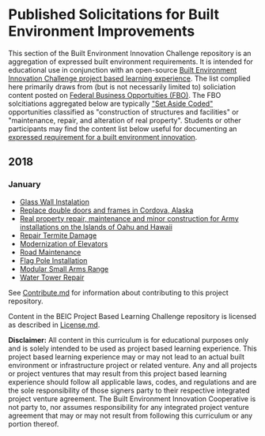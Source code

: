 # Published Solicitations for Built Environment Improvements
This section of the Built Environment Innovation Challenge repository is an aggregation of expressed built environment requirements.  It is intended for educational use in conjunction with an open-source [Built Environment Innovation Challenge project based learning experience](https://github.com/BEICOOP/BEICPBLChallenge).  The list complied here primarily draws from (but is not necessarily limited to) soliciation content posted on [Federal Business Opportuities (FBO)](https://www.fbo.gov/).  The FBO solcitiations aggregated below are typically ["Set Aside Coded"](https://www.fbo.gov/index?static=faqs&s=getstart&mode=list&tab=list&tabmode=list#q3a-13) opportunities classified as "construction of structures and facilities" or "maintenance, repair, and alteration of real property".  Students or other participants may find the content list below useful for documenting an [expressed requirement for a built environment innovation](https://github.com/BEICOOP/BEICPBLChallenge/blob/master/Phase1/ExpressedReqs/README%26TOC.md). 

## 2018
### January
* [Glass Wall Instalation](https://www.fbo.gov/index?s=opportunity&mode=form&id=f8fe65a4fd4173a845f8f0c94d68909b&tab=core&_cview=1)
* [Replace double doors and frames in Cordova, Alaska](https://www.fbo.gov/index?s=opportunity&mode=form&id=bf41b8836310354a0d28a635d1f3f9e0&tab=core&_cview=0)
* [Real property repair, maintenance and minor construction for Army installations on the Islands of Oahu and Hawaii](https://www.fbo.gov/index?s=opportunity&mode=form&id=8a3066ac1e940203cab4dcce113918d9&tab=core&_cview=0)
* [Repair Termite Damage](https://www.fbo.gov/index?s=opportunity&mode=form&id=c4daf8dc9e87d11c8444bf9e8741c3e7&tab=core&_cview=1)
* [Modernization of Elevators](https://www.fbo.gov/index?s=opportunity&mode=form&id=38c769c9d47c615a032b268fbdc89578&tab=core&_cview=1)
* [Road Maintenance](https://www.fbo.gov/index?s=opportunity&mode=form&id=1f7cb1a9017a6de5ef94d235ad71427e&tab=core&_cview=0)
* [Flag Pole Installation](https://www.fbo.gov/index?s=opportunity&mode=form&id=346bf62329054d79e8ff5861598f9923&tab=core&_cview=0)
* [Modular Small Arms Range](https://www.fbo.gov/index?s=opportunity&mode=form&id=a43ffd240467a4cc8107edf32bc2aa44&tab=core&_cview=1)
* [Water Tower Repair](https://github.com/BEICOOP/BEICPBLChallenge/blob/master/Phase1/ExpressedReqs/20180105_VA_H2Otower.md)

See [Contribute.md](https://github.com/BEICBIM/BEICPBLChallenge/blob/master/Contribute.md) for information about contributing to this project repository.

Content in the BEIC Project Based Learning Challenge repository is licensed as described in [License.md](https://github.com/BEICBIM/BEICPBLChallenge/blob/master/License.md).

**Disclaimer:** All content in this curriculum is for educational purposes only and is solely intended to be used as project based learning experience.  This project based learning experience may or may not lead to an actual built environment or infrastructure project or related venture.  Any and all projects or project ventures that may result from this project based learning experience should follow all applicable laws, codes, and regulations and are the sole responsibility of those signers party to their respective integrated project venture agreement.  The Built Environment Innovation Cooperative is not party to, nor assumes responsibility for any integrated project venture agreement that may or may not result from following this curriculum or any portion thereof.
